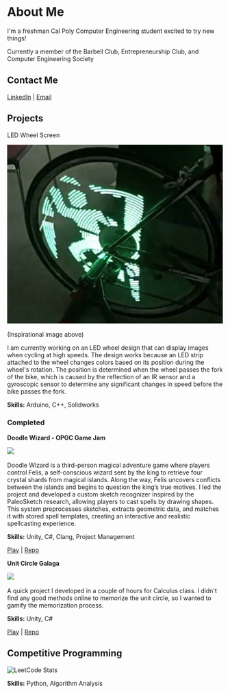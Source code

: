 # About Me

I'm a freshman Cal Poly Computer Engineering student excited to try new things!

Currently a member of the Barbell Club, Entrepreneurship Club, and Computer Engineering Society

## Contact Me

<a href="https://www.linkedin.com/in/nathan-st-john-7a3992236/">LinkedIn</a> | <a href="mailto:nastjohn@calpoly.edu">Email</a>

## Projects

LED Wheel Screen

<img src="Images/LedWheelExample.png">

(Inspirational image above)

I am currently working on an LED wheel design that can display images when cycling at high speeds. The design works because an LED strip attached to the wheel changes colors based on its position during the wheel's rotation. The position is determined when the wheel passes the fork of the bike, which is caused by the reflection of an IR sensor and a gyroscopic sensor to determine any significant changes in speed before the bike passes the fork.

**Skills:** Arduino, C++, Solidworks

### Completed

**Doodle Wizard - OPGC Game Jam**

<img src="Gifs/DoodleWizard.gif">

Doodle Wizard is a third-person magical adventure game where players control Felis, a self-conscious wizard sent by the king to retrieve four crystal shards from magical islands. Along the way, Felis uncovers conflicts between the islands and begins to question the king’s true motives. I led the project and developed a custom sketch recognizer inspired by the PaleoSketch research, allowing players to cast spells by drawing shapes. This system preprocesses sketches, extracts geometric data, and matches it with stored spell templates, creating an interactive and realistic spellcasting experience.

**Skills:** Unity, C#, Clang, Project Management

<a href="https://tms.ogpc.info/Games/Details/7295c811-c989-4d59-9c9a-c522335eb9a5">Play</a> | <a href="https://github.com/TigardHighGDC/WizardGame">Repo</a>


**Unit Circle Galaga**

<img src="Gifs/KnockoffGalaga.gif">

A quick project I developed in a couple of hours for Calculus class. I didn't find any good methods online to memorize the unit circle, so I wanted to gamify the memorization process. 

**Skills:** Unity, C#

<a href="https://galaxy25.github.io/UnitCircleGalagaWebsite/">Play</a> | <a href="https://github.com/Galaxy25/UnitCircleGalaga">Repo</a>



## Competitive Programming

![LeetCode Stats](https://leetcard.jacoblin.cool/Galaxy05?theme=dark&font=Ubuntu&ext=contest)

**Skills:** Python, Algorithm Analysis
